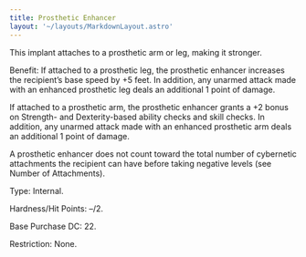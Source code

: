 ```yaml
---
title: Prosthetic Enhancer
layout: '~/layouts/MarkdownLayout.astro'
---
```

This implant attaches to a prosthetic arm or leg, making it stronger.

Benefit: If attached to a prosthetic leg, the prosthetic enhancer increases
the recipient’s base speed by +5 feet. In addition, any unarmed attack made
with an enhanced prosthetic leg deals an additional 1 point of damage.

If attached to a prosthetic arm, the prosthetic enhancer grants a +2 bonus on
Strength- and Dexterity-based ability checks and skill checks. In addition,
any unarmed attack made with an enhanced prosthetic arm deals an additional 1
point of damage.

A prosthetic enhancer does not count toward the total number of cybernetic
attachments the recipient can have before taking negative levels (see Number
of Attachments).

Type: Internal.

Hardness/Hit Points: –/2.

Base Purchase DC: 22.

Restriction: None.

